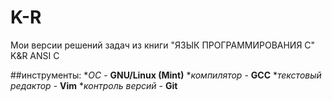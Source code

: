 # K-R 
Мои версии решений задач из книги "ЯЗЫК ПРОГРАММИРОВАНИЯ C" K&R ANSI C

##инструменты:
    *_ОС_ - **GNU/Linux (Mint)**
    *_компилятор_ - **GCC**
    *_текстовый редактор_ - **Vim**
    *_контроль версий_ - **Git**
